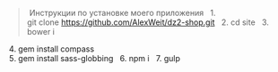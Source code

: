 > Инструкции по установке моего приложения
  1. git clone https://github.com/AlexWeit/dz2-shop.git
  2. cd site
  3. bower i
  4. gem install compass
  5. gem install sass-globbing
  6. npm i
  7. gulp